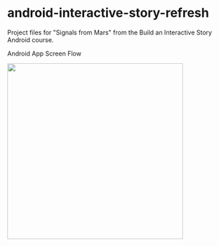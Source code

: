 # android-interactive-story-refresh
Project files for "Signals from Mars" from the Build an Interactive Story Android course.


Android App Screen Flow



<img src="https://raw.githubusercontent.com/nullmicgo/Interactive-Story-App/master/demo.gif" data-canonical-src="https://raw.githubusercontent.com/nullmicgo/Interactive-Story-App/master/demo.gif" height="400" />
